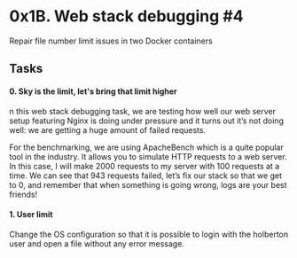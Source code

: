 # 0x1B. Web stack debugging #4

Repair file number limit issues in two Docker containers

## Tasks

#### 0. Sky is the limit, let's bring that limit higher
n this web stack debugging task, we are testing how well our web server setup featuring Nginx is doing under pressure and it turns out it’s not doing well: we are getting a huge amount of failed requests.

For the benchmarking, we are using ApacheBench which is a quite popular tool in the industry. It allows you to simulate HTTP requests to a web server. In this case, I will make 2000 requests to my server with 100 requests at a time. We can see that 943 requests failed, let’s fix our stack so that we get to 0, and remember that when something is going wrong, logs are your best friends!

#### 1. User limit
Change the OS configuration so that it is possible to login with the holberton user and open a file without any error message.

